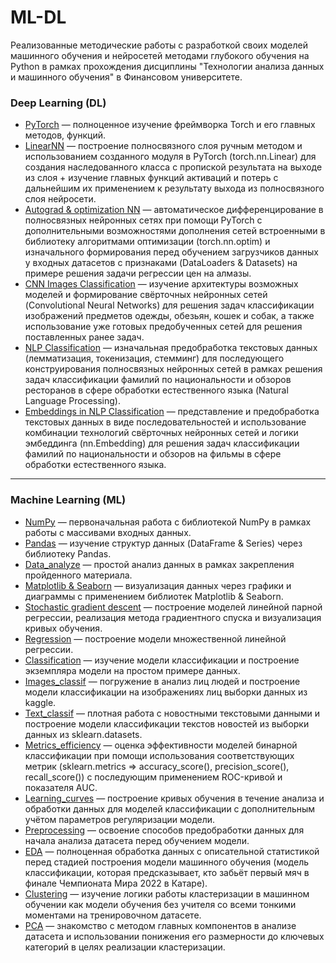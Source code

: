 # ML-DL

Реализованные методические работы с разработкой своих моделей машинного обучения и нейросетей методами глубокого обучения на Python в рамках прохождения дисциплины "Технологии анализа данных и машинного обучения" в Финансовом университете.

### Deep Learning (DL)

- [PyTorch](https://github.com/Valyaevgeorgiy/ML-DL/blob/deep-learning/Tensor_structure.ipynb) — полноценное изучение фреймворка Torch и его главных методов, функций.
- [LinearNN](https://github.com/Valyaevgeorgiy/ML-DL/blob/deep-learning/NN_blocks_backprop.ipynb) — построение полносвязного слоя ручным методом и использованием созданного модуля в PyTorch (torch.nn.Linear) для создания наследованного класса с пропиской результата на выходе из слоя + изучение главных функций активаций и потерь с дальнейшим их применением к результату выхода из полносвязного слоя нейросети.
- [Autograd & optimization NN](https://github.com/Valyaevgeorgiy/ML-DL/blob/deep-learning/Autograd_optim_nn.ipynb) — автоматическое дифференцирование в полносвязных нейронных сетях при помощи PyTorch с дополнительными возможностями дополнения сетей встроенными в библиотеку алгоритмами оптимизации (torch.nn.optim) и изначального формирования перед обучением загрузчиков данных у входных датасетов с признаками (DataLoaders & Datasets) на примере решения задачи регрессии цен на алмазы.
- [CNN Images Classification](https://github.com/Valyaevgeorgiy/ML-DL/blob/deep-learning/Images_Class_CNN.ipynb) — изучение архитектуры возможных моделей и формирование свёрточных нейронных сетей (Convolutional Neural Networks) для решения задач классификации изображений предметов одежды, обезьян, кошек и собак, а также использование уже готовых предобученных сетей для решения поставленных ранее задач.
- [NLP Classification](https://github.com/Valyaevgeorgiy/ML-DL/blob/deep-learning/NLP_Classifications.ipynb) — изначальная предобработка текстовых данных (лемматизация, токенизация, стемминг) для последующего конструирования полносвязных нейронных сетей в рамках решения задач классификации фамилий по национальности и обзоров ресторанов в сфере обработки естественного языка (Natural Language Processing).
- [Embeddings in NLP Classification](https://github.com/Valyaevgeorgiy/ML-DL/blob/deep-learning/CNN_Embeddings_NLP.ipynb) — представление и предобработка текстовых данных в виде последовательностей и использование комбинации технологий свёрточных нейронных сетей и логики эмбеддинга (nn.Embedding) для решения задач классификации фамилий по национальности и обзоров на фильмы в сфере обработки естественного языка.

<hr>

### Machine Learning (ML)

- [NumPy](https://github.com/Valyaevgeorgiy/Machine_learning/tree/main/NumPy) — первоначальная работа с библиотекой NumPy в рамках работы с массивами входных данных.
- [Pandas](https://github.com/Valyaevgeorgiy/Machine_learning/tree/main/Pandas) — изучение структур данных (DataFrame & Series) через библиотеку Pandas.
- [Data_analyze](https://github.com/Valyaevgeorgiy/Machine_learning/tree/main/Data_analyze) — простой анализ данных в рамках закрепления пройденного материала.
- [Matplotlib & Seaborn](https://github.com/Valyaevgeorgiy/Machine_learning/tree/main/Matplotlib) — визуализация данных через графики и диаграммы с применением библиотек Matplotlib & Seaborn.
- [Stochastic gradient descent](https://github.com/Valyaevgeorgiy/Machine_learning/tree/main/Sgd) — построение моделей линейной парной регрессии, реализация метода градиентного спуска и визуализация кривых обучения.
- [Regression](https://github.com/Valyaevgeorgiy/Machine_learning/tree/main/Regression) — построение модели множественной линейной регрессии.
- [Classification](https://github.com/Valyaevgeorgiy/Machine_learning/tree/main/Classification) — изучение модели классификации и построение экземпляра модели на простом примере данных.
- [Images_classif](https://github.com/Valyaevgeorgiy/Machine_learning/tree/main/Images_classif) — погружение в анализ лиц людей и построение модели классификации на изображениях лиц выборки данных из kaggle.
- [Text_classif](https://github.com/Valyaevgeorgiy/Machine_learning/tree/main/Text_classif) — плотная работа с новостными текстовыми данными и построение модели классификации текстов новостей из выборки данных из sklearn.datasets.
- [Metrics_efficiency](https://github.com/Valyaevgeorgiy/Machine_learning/tree/main/Metrics_efficiency) — оценка эффективности моделей бинарной классификации при помощи использования соответствующих метрик (sklearn.metrics => accuracy_score(), precision_score(), recall_score()) с последующим применением ROC-кривой и показателя AUC.
- [Learning_curves](https://github.com/Valyaevgeorgiy/Machine_learning/tree/main/Learning_curves) — построение кривых обучения в течение анализа и обработки данных для моделей классификации с дополнительным учётом параметров регуляризации модели.
- [Preprocessing](https://github.com/Valyaevgeorgiy/Machine_learning/tree/main/Preprocessing) — освоение способов предобработки данных для начала анализа датасета перед обучением модели.
- [EDA](https://github.com/Valyaevgeorgiy/Machine_learning/tree/main/EDA) — полноценная обработка данных с описательной статистикой перед стадией построения модели машинного обучения (модель классификации, которая предсказывает, кто забьёт первый мяч в финале Чемпионата Мира 2022 в Катаре). 
- [Clustering](https://github.com/Valyaevgeorgiy/Machine_learning/tree/main/Clustering) — изучение логики работы кластеризации в машинном обучении как модели обучения без учителя со всеми тонкими моментами на тренировочном датасете.
- [PCA](https://github.com/Valyaevgeorgiy/Machine_learning/tree/main/PCA) — знакомство с методом главных компонентов в анализе датасета и использовании понижения его размерности до ключевых категорий в целях реализации кластеризации.
 
